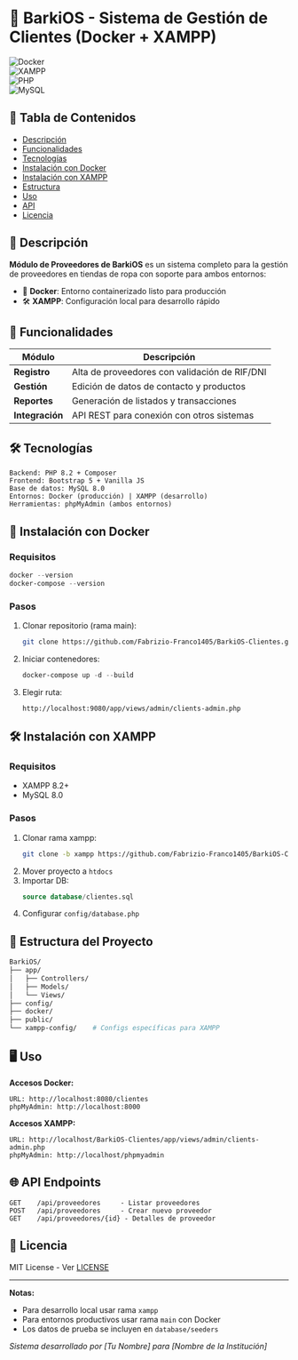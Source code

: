# 👔 BarkiOS - Sistema de Gestión de Clientes (Docker + XAMPP)  

![Docker](https://img.shields.io/badge/Docker-✓-blue?logo=docker)  
![XAMPP](https://img.shields.io/badge/XAMPP-Compatible-FB7A24?logo=xampp)  
![PHP](https://img.shields.io/badge/PHP-8.2-777BB4?logo=php)  
![MySQL](https://img.shields.io/badge/MySQL-8.0-4479A1?logo=mysql)  

## 📌 Tabla de Contenidos  
- [Descripción](#-descripción)  
- [Funcionalidades](#-funcionalidades)  
- [Tecnologías](#-tecnologías)  
- [Instalación con Docker](#-instalación-con-docker)  
- [Instalación con XAMPP](#-instalación-con-xampp)  
- [Estructura](#-estructura-del-proyecto)  
- [Uso](#-uso)  
- [API](#-api)  
- [Licencia](#-licencia)  

## 🌟 Descripción  
**Módulo de Proveedores de BarkiOS** es un sistema completo para la gestión de proveedores en tiendas de ropa con soporte para ambos entornos:  

- 🐳 **Docker**: Entorno containerizado listo para producción  
- 🛠️ **XAMPP**: Configuración local para desarrollo rápido  

## 🚀 Funcionalidades  
| Módulo | Descripción |  
|--------|------------|  
| **Registro** | Alta de proveedores con validación de RIF/DNI |  
| **Gestión** | Edición de datos de contacto y productos |  
| **Reportes** | Generación de listados y transacciones |  
| **Integración** | API REST para conexión con otros sistemas |  

## 🛠️ Tecnologías  
```plaintext
Backend: PHP 8.2 + Composer  
Frontend: Bootstrap 5 + Vanilla JS  
Base de datos: MySQL 8.0  
Entornos: Docker (producción) | XAMPP (desarrollo)  
Herramientas: phpMyAdmin (ambos entornos)  
```  

## 🐳 Instalación con Docker  

### Requisitos  
```powershell
docker --version
docker-compose --version
```

### Pasos  
1. Clonar repositorio (rama main):  
   ```bash
   git clone https://github.com/Fabrizio-Franco1405/BarkiOS-Clientes.git
   ```  
2. Iniciar contenedores:  
   ```powershell
   docker-compose up -d --build
   ```  
3. Elegir ruta:
   ```
   http://localhost:9080/app/views/admin/clients-admin.php
   ```

## 🛠️ Instalación con XAMPP  

### Requisitos  
- XAMPP 8.2+  
- MySQL 8.0  

### Pasos  
1. Clonar rama xampp:  
   ```bash
   git clone -b xampp https://github.com/Fabrizio-Franco1405/BarkiOS-Clientes.git
   ```  
2. Mover proyecto a `htdocs`  
3. Importar DB:  
   ```sql
   source database/clientes.sql
   ```  
4. Configurar `config/database.php`  

## 📂 Estructura del Proyecto  
```bash
BarkiOS/  
├── app/  
│   ├── Controllers/  
│   ├── Models/  
│   └── Views/  
├── config/  
├── docker/  
├── public/  
└── xampp-config/    # Configs específicas para XAMPP  
```  

## 🖥️ Uso  
**Accesos Docker:**  
```plaintext
URL: http://localhost:8080/clientes 
phpMyAdmin: http://localhost:8000  
```  

**Accesos XAMPP:**  
```plaintext
URL: http://localhost/BarkiOS-Clientes/app/views/admin/clients-admin.php
phpMyAdmin: http://localhost/phpmyadmin  
```  

## 🌐 API Endpoints  
```plaintext
GET    /api/proveedores     - Listar proveedores  
POST   /api/proveedores     - Crear nuevo proveedor  
GET    /api/proveedores/{id} - Detalles de proveedor  
```  

## 📜 Licencia  
MIT License - Ver [LICENSE](LICENSE)  

---  
**Notas:**  
- Para desarrollo local usar rama `xampp`  
- Para entornos productivos usar rama `main` con Docker  
- Los datos de prueba se incluyen en `database/seeders`  

*Sistema desarrollado por [Tu Nombre] para [Nombre de la Institución]*